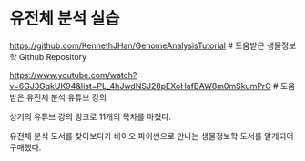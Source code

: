# 유전체 분석 실습

https://github.com/KennethJHan/GenomeAnalysisTutorial     # 도움받은 생물정보학 Github Repository

https://www.youtube.com/watch?v=6GJ3GqkUK94&list=PL_4hJwdNSJ28pEXoHafBAW8m0mSkumPrC     # 도움받은 유전체 분석 유튜브 강의

상기의 유튜브 강의 링크로 11개의 목차를 마쳤다.

유전체 분석 도서를 찾아보다가 바이오 파이썬으로 만나는 생물정보학 도서를 알게되어 구매했다.

